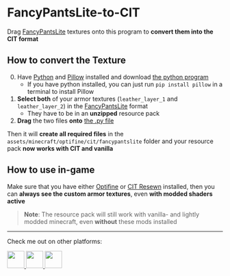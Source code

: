# FancyPantsLite-to-CIT
Drag [FancyPantsLite](https://github.com/PuckiSilver/FancyPantsLite) textures onto this program to **convert them into the CIT format**

## How to convert the Texture
0. Have [Python](https://www.python.org/downloads/) and [Pillow](https://pillow.readthedocs.io/en/stable/) installed and download [the python program](FancyPantsLite-to-CIT.py)
   - If you have python installed, you can just run `pip install pillow` in a terminal to install Pillow
2. **Select both** of your armor textures (`leather_layer_1` and `leather_layer_2`) in the [FancyPantsLite](https://github.com/PuckiSilver/FancyPantsLite) format
   - They have to be in an **unzipped** resource pack
3. **Drag** the two files **onto** [the .py file](FancyPantsLite-to-CIT.py)

Then it will **create all required files** in the `assets/minecraft/optifine/cit/fancypantslite` folder and your resource pack **now works with CIT and vanilla**

## How to use in-game
Make sure that you have either [Optifine](https://optifine.net/downloads) or [CIT Resewn](https://modrinth.com/mod/cit-resewn/version/latest) installed, then you can **always see the custom armor textures**, even **with modded shaders active**
> **Note**: The resource pack will still work with vanilla- and lightly modded minecraft, even **without** these mods installed

---
Check me out on other platforms:

<a href="https://github.com/PuckiSilver" target="_blank">
  <img src="https://github.githubassets.com/favicons/favicon-dark.svg" height="40" width="40"/>
</a>
<a href="https://modrinth.com/user/PuckiSilver" target="_blank">
  <img src="https://docs.modrinth.com/img/logo.svg" height="40" width="40"/>
</a>
<a href="https://www.planetminecraft.com/member/puckisilver" target="_blank">
  <img src="https://www.planetminecraft.com/images/layout/favicon-64.png" height="40" width="40"/>
</a>
